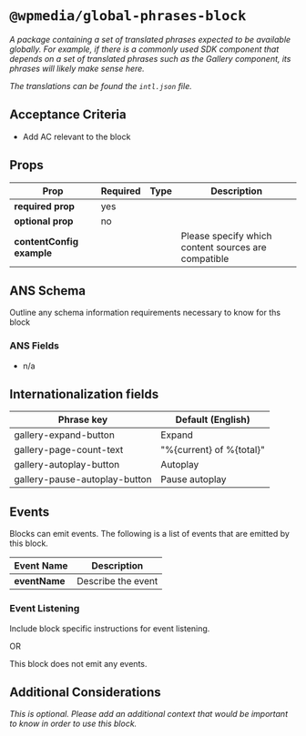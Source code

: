 # `@wpmedia/global-phrases-block`
_A package containing a set of translated phrases expected to be available globally. For example, if there is a commonly used SDK component that depends on a set of translated phrases such as the Gallery component, its phrases will likely make sense here._

_The translations can be found the `intl.json` file._

## Acceptance Criteria
- Add AC relevant to the block

## Props
| **Prop** | **Required** | **Type** | **Description** |
|---|---|---|---|
| **required prop** | yes | | |
| **optional prop** | no | | |
| **contentConfig example** | | | Please specify which content sources are compatible |

## ANS Schema
Outline any schema information requirements necessary to know for ths block

### ANS Fields
- n/a

## Internationalization fields
| Phrase key | Default (English) |
|---|---|
|gallery-expand-button|Expand|
|gallery-page-count-text|"%{current} of %{total}"|
|gallery-autoplay-button|Autoplay|
|gallery-pause-autoplay-button|Pause autoplay|


## Events
Blocks can emit events. The following is a list of events that are emitted by this block.

| **Event Name** | **Description** |
|---|---|
| **eventName** | Describe the event |

### Event Listening
Include block specific instructions for event listening.

OR

This block does not emit any events.

## Additional Considerations
_This is optional. Please add an additional context that would be important to know in order to use this block._
